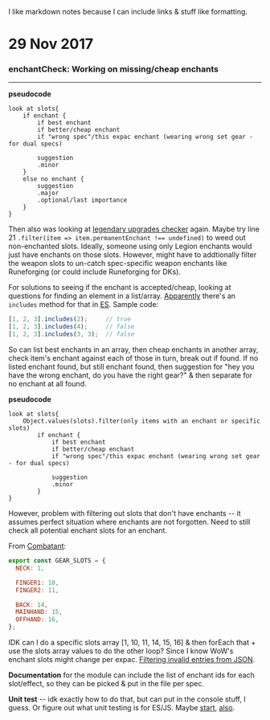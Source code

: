 I like markdown notes because I can include links & stuff like formatting.

# 29 Nov 2017
### enchantCheck: Working on missing/cheap enchants
---
**pseudocode**
```
look at slots{
    if enchant {
        if best enchant
        if better/cheap enchant
        if "wrong spec"/this expac enchant (wearing wrong set gear - for dual specs)

        suggestion
        .minor
    }
    else no enchant {
        suggestion
        .major
        .optional/last importance
    }
}
```

Then also was looking at [legendary upgrades checker](https://github.com/WoWAnalyzer/WoWAnalyzer/blob/master/src/Parser/Core/Modules/Items/LegendaryUpgradeChecker.js) again. Maybe try line 21 `.filter(item => item.permanentEnchant !== undefined)` to weed out non-enchanted slots. Ideally, someone using only Legion enchants would just have enchants on those slots. However, might have to addtionally filter the weapon slots to un-catch spec-specific weapon enchants like Runeforging (or could include Runeforging for DKs).

For solutions to seeing if the enchant is accepted/cheap, looking at questions for finding an element in a list/array. [Apparently](https://stackoverflow.com/questions/7378228/check-if-an-element-is-present-in-an-array) there's an `includes` method for that in [ES](https://developer.mozilla.org/en-US/docs/Web/JavaScript/Reference/Global_Objects/Array/includes). Sample code: 
```javascript
[1, 2, 3].includes(2);     // true
[1, 2, 3].includes(4);     // false
[1, 2, 3].includes(3, 3);  // false
```
So can list best enchants in an array, then cheap enchants in another array, check item's enchant against each of those in turn, break out if found. If no listed enchant found, but still enchant found, then suggestion for "hey you have the wrong enchant, do you have the right gear?" & then separate for no enchant at all found.

**pseudocode**
```
look at slots{
    Object.values(slots).filter(only items with an enchant or specific slots)
        if enchant {
            if best enchant
            if better/cheap enchant
            if "wrong spec"/this expac enchant (wearing wrong set gear - for dual specs)

            suggestion
            .minor
        }
}
```
However, problem with filtering out slots that don't have enchants -- it assumes perfect situation where enchants are not forgotten. Need to still check all potential enchant slots for an enchant.

From [Combatant](https://github.com/WoWAnalyzer/WoWAnalyzer/blob/master/src/Parser/Core/Combatant.js):
```javascript
export const GEAR_SLOTS = {
  NECK: 1,

  FINGER1: 10,
  FINGER2: 11,

  BACK: 14,
  MAINHAND: 15,
  OFFHAND: 16,
};
```

IDK can I do a specific slots array [1, 10, 11, 14, 15, 16] & then forEach that + use the slots array values to do the other loop? Since I know WoW's enchant slots might change per expac. [Filtering invalid entries from JSON](https://developer.mozilla.org/en-US/docs/Web/JavaScript/Reference/Global_Objects/Array/filter).

**Documentation** for the module can include the list of enchant ids for each slot/effect, so they can be picked & put in the file per spec.

**Unit test** -- idk exactly how to do that, but can put in the console stuff, I guess. Or figure out what unit testing is for ES/JS. Maybe [start](https://medium.com/powtoon-engineering/a-complete-guide-to-testing-javascript-in-2017-a217b4cd5a2a), [also](https://medium.com/javascript-scene/what-every-unit-test-needs-f6cd34d9836d).